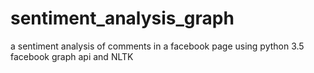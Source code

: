 # sentiment_analysis_graph
a sentiment analysis of comments in a facebook page using python 3.5 facebook graph api and NLTK 
